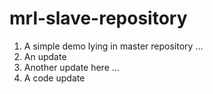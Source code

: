 # mrl-slave-repository

1. A simple demo lying in master repository ... 
2. An update
3. Another update here ... 
4. A code update